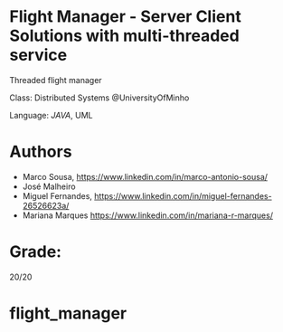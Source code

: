 # Flight Manager - Server Client Solutions with multi-threaded service
Threaded flight manager

Class: Distributed Systems @UniversityOfMinho

Language: *JAVA*, UML


# Authors

+ Marco Sousa, https://www.linkedin.com/in/marco-antonio-sousa/
+ José Malheiro
+ Miguel Fernandes, https://www.linkedin.com/in/miguel-fernandes-26526623a/
+ Mariana Marques https://www.linkedin.com/in/mariana-r-marques/

# Grade:
20/20
# flight_manager
